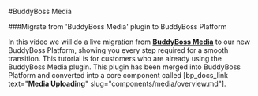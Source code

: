 #BuddyBoss Media

###Migrate from 'BuddyBoss Media' plugin to BuddyBoss Platform

In this video we will do a live migration from [**BuddyBoss Media**](https://www.buddyboss.com/product/buddyboss-media/) to our new BuddyBoss Platform, showing you every step required for a smooth transition. This tutorial is for customers who are already using the BuddyBoss Media plugin. This plugin has been merged into BuddyBoss Platform and converted into a core component called [bp_docs_link text="**Media Uploading**" slug="components/media/overview.md"].